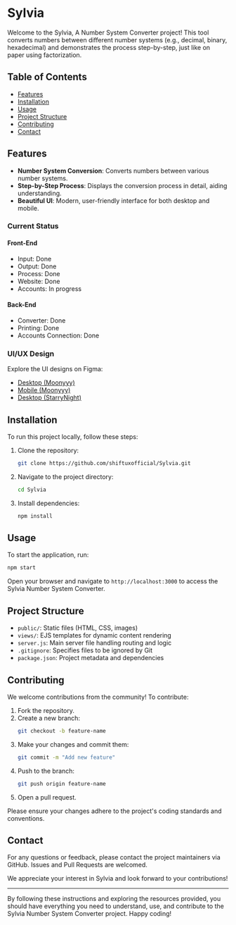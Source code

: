 # Sylvia 

Welcome to the Sylvia, A Number System Converter project! This tool converts numbers between different number systems (e.g., decimal, binary, hexadecimal) and demonstrates the process step-by-step, just like on paper using factorization.

## Table of Contents

- [Features](#features)
- [Installation](#installation)
- [Usage](#usage)
- [Project Structure](#project-structure)
- [Contributing](#contributing)
- [Contact](#contact)

## Features

- **Number System Conversion**: Converts numbers between various number systems.
- **Step-by-Step Process**: Displays the conversion process in detail, aiding understanding.
- **Beautiful UI**: Modern, user-friendly interface for both desktop and mobile.

### Current Status

#### Front-End
- Input: Done
- Output: Done
- Process: Done
- Website: Done
- Accounts: In progress

#### Back-End
- Converter: Done
- Printing: Done
- Accounts Connection: Done

### UI/UX Design

Explore the UI designs on Figma:
- [Desktop (Moonyyy)](https://www.figma.com/proto/rBo4XQj9wOuD7zPC388cLn/Number-Conversion-(desktop)?type=design&node-id=44-13&t=FJWFZm6yTSwKfmfN-1&scaling=contain&page-id=0%3A1&mode=design)
- [Mobile (Moonyyy)](https://www.figma.com/proto/wWeDJUdOn1F1CdmcHgG31t/Number-conversion-(phone)?node-id=1-2&starting-point-node-id=1%3A2&scaling=contain&mode=design)
- [Desktop (StarryNight)](https://www.figma.com/proto/OcOjAqNivosbmzZQ6Mb6CG/Numeric2-(desktop)?type=design&node-id=18-374&t=nYt76UM5FsJh0r3W-1&scaling=contain&page-id=0%3A1&starting-point-node-id=18%3A374&mode=design)

## Installation

To run this project locally, follow these steps:

1. Clone the repository:
   ```sh
   git clone https://github.com/shiftuxofficial/Sylvia.git
   ```
2. Navigate to the project directory:
   ```sh
   cd Sylvia
   ```
3. Install dependencies:
   ```sh
   npm install
   ```

## Usage

To start the application, run:
```sh
npm start
```

Open your browser and navigate to `http://localhost:3000` to access the Sylvia Number System Converter.

## Project Structure

- `public/`: Static files (HTML, CSS, images)
- `views/`: EJS templates for dynamic content rendering
- `server.js`: Main server file handling routing and logic
- `.gitignore`: Specifies files to be ignored by Git
- `package.json`: Project metadata and dependencies

## Contributing

We welcome contributions from the community! To contribute:

1. Fork the repository.
2. Create a new branch:
   ```sh
   git checkout -b feature-name
   ```
3. Make your changes and commit them:
   ```sh
   git commit -m "Add new feature"
   ```
4. Push to the branch:
   ```sh
   git push origin feature-name
   ```
5. Open a pull request.

Please ensure your changes adhere to the project's coding standards and conventions.

## Contact

For any questions or feedback, please contact the project maintainers via GitHub. Issues and Pull Requests are welcomed.

We appreciate your interest in Sylvia and look forward to your contributions!

---

By following these instructions and exploring the resources provided, you should have everything you need to understand, use, and contribute to the Sylvia Number System Converter project. Happy coding!

